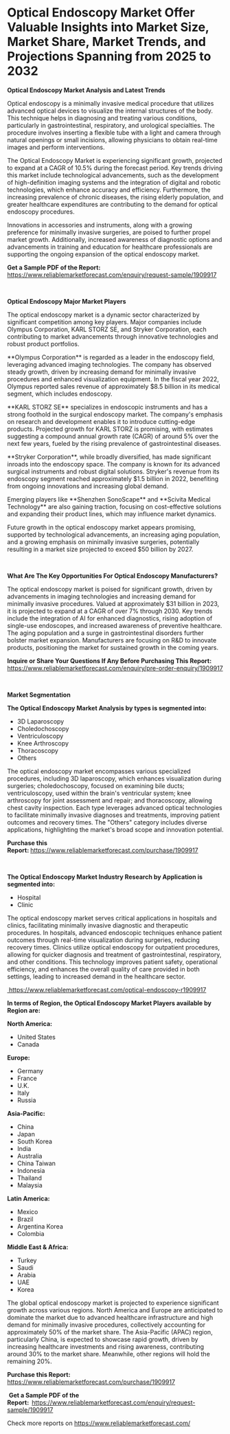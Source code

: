 <p><h1>Optical Endoscopy Market Offer Valuable Insights into Market Size, Market Share, Market Trends, and Projections Spanning from 2025 to 2032</h1></p><p><strong>Optical Endoscopy Market Analysis and Latest Trends</strong></p>
<p><p>Optical endoscopy is a minimally invasive medical procedure that utilizes advanced optical devices to visualize the internal structures of the body. This technique helps in diagnosing and treating various conditions, particularly in gastrointestinal, respiratory, and urological specialties. The procedure involves inserting a flexible tube with a light and camera through natural openings or small incisions, allowing physicians to obtain real-time images and perform interventions.</p><p>The Optical Endoscopy Market is experiencing significant growth, projected to expand at a CAGR of 10.5% during the forecast period. Key trends driving this market include technological advancements, such as the development of high-definition imaging systems and the integration of digital and robotic technologies, which enhance accuracy and efficiency. Furthermore, the increasing prevalence of chronic diseases, the rising elderly population, and greater healthcare expenditures are contributing to the demand for optical endoscopy procedures.</p><p>Innovations in accessories and instruments, along with a growing preference for minimally invasive surgeries, are poised to further propel market growth. Additionally, increased awareness of diagnostic options and advancements in training and education for healthcare professionals are supporting the ongoing expansion of the optical endoscopy market.</p></p>
<p><strong>Get a Sample PDF of the Report:&nbsp;</strong> <a href="https://www.reliablemarketforecast.com/enquiry/request-sample/1909917?utm_campaign=2325&utm_medium=2&utm_source=Github&utm_content=ia&utm_term=04032025&utm_id=optical-endoscopy">https://www.reliablemarketforecast.com/enquiry/request-sample/1909917</a></p>
<p>&nbsp;</p>
<p><strong>Optical Endoscopy Major Market Players</strong></p>
<p><p>The optical endoscopy market is a dynamic sector characterized by significant competition among key players. Major companies include Olympus Corporation, KARL STORZ SE, and Stryker Corporation, each contributing to market advancements through innovative technologies and robust product portfolios.</p><p>**Olympus Corporation** is regarded as a leader in the endoscopy field, leveraging advanced imaging technologies. The company has observed steady growth, driven by increasing demand for minimally invasive procedures and enhanced visualization equipment. In the fiscal year 2022, Olympus reported sales revenue of approximately $8.5 billion in its medical segment, which includes endoscopy.</p><p>**KARL STORZ SE** specializes in endoscopic instruments and has a strong foothold in the surgical endoscopy market. The company's emphasis on research and development enables it to introduce cutting-edge products. Projected growth for KARL STORZ is promising, with estimates suggesting a compound annual growth rate (CAGR) of around 5% over the next few years, fueled by the rising prevalence of gastrointestinal diseases.</p><p>**Stryker Corporation**, while broadly diversified, has made significant inroads into the endoscopy space. The company is known for its advanced surgical instruments and robust digital solutions. Stryker's revenue from its endoscopy segment reached approximately $1.5 billion in 2022, benefiting from ongoing innovations and increasing global demand.</p><p>Emerging players like **Shenzhen SonoScape** and **Scivita Medical Technology** are also gaining traction, focusing on cost-effective solutions and expanding their product lines, which may influence market dynamics.</p><p>Future growth in the optical endoscopy market appears promising, supported by technological advancements, an increasing aging population, and a growing emphasis on minimally invasive surgeries, potentially resulting in a market size projected to exceed $50 billion by 2027.</p></p>
<p>&nbsp;</p>
<p><strong>What Are The Key Opportunities For Optical Endoscopy Manufacturers?</strong></p>
<p><p>The optical endoscopy market is poised for significant growth, driven by advancements in imaging technologies and increasing demand for minimally invasive procedures. Valued at approximately $31 billion in 2023, it is projected to expand at a CAGR of over 7% through 2030. Key trends include the integration of AI for enhanced diagnostics, rising adoption of single-use endoscopes, and increased awareness of preventive healthcare. The aging population and a surge in gastrointestinal disorders further bolster market expansion. Manufacturers are focusing on R&D to innovate products, positioning the market for sustained growth in the coming years.</p></p>
<p><strong>Inquire or Share Your Questions If Any Before Purchasing This Report:</strong> <a href="https://www.reliablemarketforecast.com/enquiry/pre-order-enquiry/1909917?utm_campaign=2325&utm_medium=2&utm_source=Github&utm_content=ia&utm_term=04032025&utm_id=optical-endoscopy">https://www.reliablemarketforecast.com/enquiry/pre-order-enquiry/1909917</a></p>
<p>&nbsp;</p>
<p><strong>Market Segmentation</strong></p>
<p><strong>The Optical Endoscopy Market Analysis by types is segmented into:</strong></p>
<p><ul><li>3D Laparoscopy</li><li>Choledochoscopy</li><li>Ventriculoscopy</li><li>Knee Arthroscopy</li><li>Thoracoscopy</li><li>Others</li></ul></p>
<p><p>The optical endoscopy market encompasses various specialized procedures, including 3D laparoscopy, which enhances visualization during surgeries; choledochoscopy, focused on examining bile ducts; ventriculoscopy, used within the brain's ventricular system; knee arthroscopy for joint assessment and repair; and thoracoscopy, allowing chest cavity inspection. Each type leverages advanced optical technologies to facilitate minimally invasive diagnoses and treatments, improving patient outcomes and recovery times. The "Others" category includes diverse applications, highlighting the market's broad scope and innovation potential.</p></p>
<p><strong>Purchase this Report:&nbsp;</strong><a href="https://www.reliablemarketforecast.com/purchase/1909917?utm_campaign=2325&utm_medium=2&utm_source=Github&utm_content=ia&utm_term=04032025&utm_id=optical-endoscopy">https://www.reliablemarketforecast.com/purchase/1909917</a></p>
<p>&nbsp;</p>
<p><strong>The Optical Endoscopy Market Industry Research by Application is segmented into:</strong></p>
<p><ul><li>Hospital</li><li>Clinic</li></ul></p>
<p><p>The optical endoscopy market serves critical applications in hospitals and clinics, facilitating minimally invasive diagnostic and therapeutic procedures. In hospitals, advanced endoscopic techniques enhance patient outcomes through real-time visualization during surgeries, reducing recovery times. Clinics utilize optical endoscopy for outpatient procedures, allowing for quicker diagnosis and treatment of gastrointestinal, respiratory, and other conditions. This technology improves patient safety, operational efficiency, and enhances the overall quality of care provided in both settings, leading to increased demand in the healthcare sector.</p></p>
<p><a href="https://www.reliablemarketforecast.com/optical-endoscopy-r1909917?utm_campaign=2325&utm_medium=2&utm_source=Github&utm_content=ia&utm_term=04032025&utm_id=optical-endoscopy">&nbsp;https://www.reliablemarketforecast.com/optical-endoscopy-r1909917</a></p>
<p><strong>In terms of Region, the Optical Endoscopy Market Players available by Region are:</strong></p>
<p>
    <p> <strong> North America: </strong>
        <ul>
            <li>United States</li>
            <li>Canada</li>
        </ul>
        </p> 
    <p> <strong> Europe: </strong>
        <ul>
            <li>Germany</li>
            <li>France</li>
            <li>U.K.</li>
            <li>Italy</li>
            <li>Russia</li>
        </ul>
        </p> 
    <p> <strong> Asia-Pacific: </strong>
        <ul>
            <li>China</li>
            <li>Japan</li>
            <li>South Korea</li>
            <li>India</li>
            <li>Australia</li>
            <li>China Taiwan</li>
            <li>Indonesia</li>
            <li>Thailand</li>
            <li>Malaysia</li>
        </ul>
        </p> 
    <p> <strong> Latin America: </strong>
        <ul>
            <li>Mexico</li>
            <li>Brazil</li>
            <li>Argentina Korea</li>
            <li>Colombia</li>
        </ul>
        </p> 
    <p> <strong> Middle East & Africa: </strong>
        <ul>
            <li>Turkey</li>
            <li>Saudi</li>
            <li>Arabia</li>
            <li>UAE</li>
            <li>Korea</li>
        </ul>
    </p>
    </p>
<p><p>The global optical endoscopy market is projected to experience significant growth across various regions. North America and Europe are anticipated to dominate the market due to advanced healthcare infrastructure and high demand for minimally invasive procedures, collectively accounting for approximately 50% of the market share. The Asia-Pacific (APAC) region, particularly China, is expected to showcase rapid growth, driven by increasing healthcare investments and rising awareness, contributing around 30% to the market share. Meanwhile, other regions will hold the remaining 20%.</p></p>
<p><strong>Purchase this Report: </strong><a href="https://www.reliablemarketforecast.com/purchase/1909917?utm_campaign=2325&utm_medium=2&utm_source=Github&utm_content=ia&utm_term=04032025&utm_id=optical-endoscopy">https://www.reliablemarketforecast.com/purchase/1909917</a></p>
<p>&nbsp;<strong>Get a Sample PDF of the Report:&nbsp;&nbsp;</strong><a href="https://www.reliablemarketforecast.com/enquiry/request-sample/1909917?utm_campaign=2325&utm_medium=2&utm_source=Github&utm_content=ia&utm_term=04032025&utm_id=optical-endoscopy">https://www.reliablemarketforecast.com/enquiry/request-sample/1909917</a></p>
<p><strong></strong></p>
<p>Check more reports on <a href="https://www.reliablemarketforecast.com/?utm_campaign=2325&utm_medium=2&utm_source=Github&utm_content=ia&utm_term=04032025&utm_id=optical-endoscopy">https://www.reliablemarketforecast.com/</a></p>